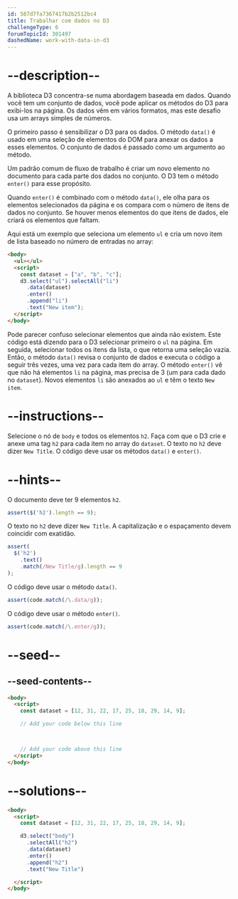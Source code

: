 ```yaml
---
id: 587d7fa7367417b2b2512bc4
title: Trabalhar com dados no D3
challengeType: 6
forumTopicId: 301497
dashedName: work-with-data-in-d3
---
```


# --description--

A biblioteca D3 concentra-se numa abordagem baseada em dados. Quando você tem um conjunto de dados, você pode aplicar os métodos do D3 para exibi-los na página. Os dados vêm em vários formatos, mas este desafio usa um arrays simples de números.

O primeiro passo é sensibilizar o D3 para os dados. O método `data()` é usado em uma seleção de elementos do DOM para anexar os dados a esses elementos. O conjunto de dados é passado como um argumento ao método.

Um padrão comum de fluxo de trabalho é criar um novo elemento no documento para cada parte dos dados no conjunto. O D3 tem o método `enter()` para esse propósito.

Quando `enter()` é combinado com o método `data()`, ele olha para os elementos selecionados da página e os compara com o número de itens de dados no conjunto. Se houver menos elementos do que itens de dados, ele criará os elementos que faltam.

Aqui está um exemplo que seleciona um elemento `ul` e cria um novo item de lista baseado no número de entradas no array:

```html
<body>
  <ul></ul>
  <script>
    const dataset = ["a", "b", "c"];
    d3.select("ul").selectAll("li")
      .data(dataset)
      .enter()
      .append("li")
      .text("New item");
  </script>
</body>
```

Pode parecer confuso selecionar elementos que ainda não existem. Este código está dizendo para o D3 selecionar primeiro o `ul` na página. Em seguida, selecionar todos os itens da lista, o que retorna uma seleção vazia. Então, o método `data()` revisa o conjunto de dados e executa o código a seguir três vezes, uma vez para cada item do array. O método `enter()` vê que não há elementos `li` na página, mas precisa de 3 (um para cada dado no `dataset`). Novos elementos `li` são anexados ao `ul` e têm o texto `New item`.

# --instructions--

Selecione o nó de `body` e todos os elementos `h2`. Faça com que o D3 crie e anexe uma tag `h2` para cada item no array do `dataset`. O texto no `h2` deve dizer `New Title`. O código deve usar os métodos `data()` e `enter()`.

# --hints--

O documento deve ter 9 elementos `h2`.

```js
assert($('h2').length == 9);
```

O texto no `h2` deve dizer `New Title`. A capitalização e o espaçamento devem coincidir com exatidão.

```js
assert(
  $('h2')
    .text()
    .match(/New Title/g).length == 9
);
```

O código deve usar o método `data()`.

```js
assert(code.match(/\.data/g));
```

O código deve usar o método `enter()`.

```js
assert(code.match(/\.enter/g));
```

# --seed--

## --seed-contents--

```html
<body>
  <script>
    const dataset = [12, 31, 22, 17, 25, 18, 29, 14, 9];

    // Add your code below this line



    // Add your code above this line
  </script>
</body>
```

# --solutions--

```html
<body>
  <script>
    const dataset = [12, 31, 22, 17, 25, 18, 29, 14, 9];

    d3.select("body")
      .selectAll("h2")
      .data(dataset)
      .enter()
      .append("h2")
      .text("New Title")

  </script>
</body>
```
